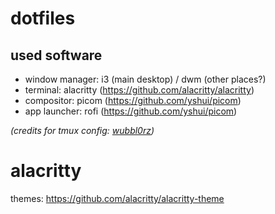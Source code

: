 # dotfiles

## used software
- window manager: i3 (main desktop) / dwm (other places?)
- terminal: alacritty (<a href="https://github.com/alacritty/alacritty">https://github.com/alacritty/alacritty</a>)
- compositor: picom (<a href="https://github.com/yshui/picom">https://github.com/yshui/picom</a>)
- app launcher: rofi (<a href="https://github.com/davatorium/rofi">https://github.com/yshui/picom</a>)

<i>(credits for tmux config: <a href="https://github.com/wubbl0rz/">wubbl0rz</a>)</i>

# alacritty

themes: <a href="https://github.com/alacritty/alacritty-theme">https://github.com/alacritty/alacritty-theme</a>

